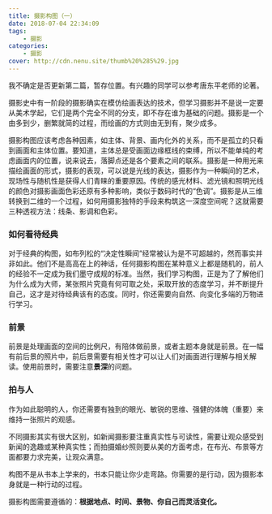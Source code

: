 ```yaml
---
title: 摄影构图（一）
date: 2018-07-04 22:34:09
tags: 
    - 摄影
categories:
    - 摄影
cover: http://cdn.nenu.site/thumb%20%285%29.jpg
---
```


我不确定是否更新第二篇，暂存位置。有兴趣的同学可以参考唐东平老师的论著。

摄影史中有一阶段的摄影确实在模仿绘画表达的技术，但学习摄影并不是说一定要从美术学起，它们是两个完全不同的分支，即不存在谁为基础的问题。摄影是一个由多到少，删繁就简的过程，而绘画的方式则由无到有，聚少成多。

摄影构图应该考虑各种因素，如主体、背景、画内化外的关系，而不是孤立的只看到画面和主体位置。要知道，主体总是受画面边缘框线的束缚，所以不能单纯的考虑画面内的位置，说来说去，落脚点还是各个要素之间的联系。摄影是一种用光来描绘画面的形式，摄影的表现，可以说是光线的表达，摄影作为一种瞬间的艺术，现场性与随机性是获得人们青睐的重要原因。传统的感光材料、滤光镜和照明光线的颜色对摄影画面色彩还原有多种影响，类似于数码时代的“色调”。摄影是从三维转换到二维的一个过程，如何用摄影独特的手段来构筑这一深度空间呢？这就需要三种透视方法：线条、影调和色彩。

### 如何看待经典

对于经典的构图，如布列松的“决定性瞬间”经常被认为是不可超越的，然而事实并非如此。他们不是高高在上的神话，任何摄影构图在某种意义上都是随机的，前人的经验不一定成为我们墨守成规的标准。当然，我们学习构图，正是为了了解他们为什么成为大师，某张照片究竟有何可取之处，采取开放的态度学习，并不断提升自己，这才是对待经典该有的态度。同时，你还需要向自然、向变化多端的万物进行学习。

### 前景

前景是处理画面的空间的比例尺，有陪体做前景，或者主题本身就是前景。在一幅有前后景的照片中，前后景需要有相关性才可以让人们对画面进行理解与相关解读。使用前景时，需要注意**景深**的问题。

### 拍与人

作为如此聪明的人，你还需要有独到的眼光、敏锐的思维、强健的体魄（重要）来维持一张照片的观感。

不同摄影其实有很大区别，如新闻摄影要注重真实性与可读性，需要让观众感受到新闻的逸趣或某种真实性；而拍摄婚纱照则要从美的方面考虑，在布光、布景等方面都要力求完美，让观众满意。

构图不是从书本上学来的，书本只能让你少走弯路。你需要的是行动，因为摄影本身就是一种行动的过程。

摄影构图需要遵循的：**根据地点、时间、景物、你自己而灵活变化。**

